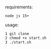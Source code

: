 requirements: 
  
    node js 15+

usage: 
  
    1 git clone
    2 chmod +x start.sh
    3 ./start.sh
